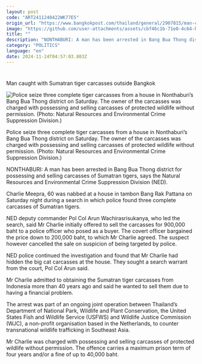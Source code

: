```yaml
---
layout: post
code: "ART2411240422WK77E5"
origin_url: "https://www.bangkokpost.com/thailand/general/2907815/man-caught-with-sumatran-tiger-carcasses-outside-bangkok"
image: "https://github.com/user-attachments/assets/cbf46c1b-71e0-4c64-b709-6a8ad4cf05a1"
title: ""
description: "NONTHABURI: A man has been arrested in Bang Bua Thong district for possessing and selling carcasses of Sumatran tigers, says the Natural Resources and Environmental Crime Suppression Division (NED)."
category: "POLITICS"
language: "en"
date: 2024-11-24T04:57:03.803Z
---
```


# 

Man caught with Sumatran tiger carcasses outside Bangkok

![Police seize three complete tiger carcasses from a house in Nonthaburi’s Bang Bua Thong district on Saturday. The owner of the carcasses was charged with possessing and selling carcasses of protected wildlife without permission. (Photo: Natural Resources and Environmental Crime Suppression Division.)](https://github.com/user-attachments/assets/53b12d6e-cca0-4044-b128-a868664e916d)

Police seize three complete tiger carcasses from a house in Nonthaburi’s Bang Bua Thong district on Saturday. The owner of the carcasses was charged with possessing and selling carcasses of protected wildlife without permission. (Photo: Natural Resources and Environmental Crime Suppression Division.)

NONTHABURI: A man has been arrested in Bang Bua Thong district for possessing and selling carcasses of Sumatran tigers, says the Natural Resources and Environmental Crime Suppression Division (NED).

Charlie Meepra, 60 was nabbed at a house in tambon Bang Rak Pattana on Saturday night during a search in which police found three complete carcasses of Sumatran tigers.

NED deputy commander Pol Col Arun Wachirasrisukanya, who led the search, said Mr Charlie initially offered to sell the carcasses for 900,000 baht to a police officer who posed as a buyer. The covert officer bargained the price down to 200,000 baht, to which Mr Charlie agreed. The suspect however cancelled the sale on suspicion of being targeted by police.

NED police continued the investigation and found that Mr Charlie had hidden the big cat carcasses at the house. They sought a search warrant from the court, Pol Col Arun said.

Mr Charlie admitted to obtaining the Sumatran tiger carcasses from Indonesia more than 40 years ago and said he wanted to sell them due to having a financial problem.

The arrest was part of an ongoing joint operation between Thailand’s Department of National Park, Wildlife and Plant Conservation, the United States Fish and Wildlife Service (USFWS) and Wildlife Justice Commission (WJC), a non-profit organisation based in the Netherlands, to counter transnational wildlife trafficking in Southeast Asia.

Mr Charlie was charged with possessing and selling carcasses of protected wildlife without permission. The offence carries a maximum prison term of four years and/or a fine of up to 40,000 baht.